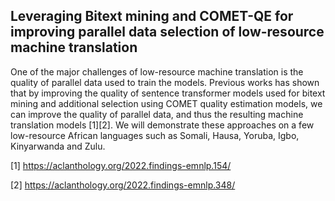 ## Leveraging Bitext mining and COMET-QE for improving parallel data selection of low-resource machine translation
One of the major challenges of low-resource machine translation is the quality of parallel data used to train the models. Previous works has shown that by improving the quality of sentence transformer models used for bitext mining and additional selection using COMET quality estimation models, we can improve the quality of parallel data, and thus the resulting machine translation models [1][2]. We will demonstrate these approaches on a few low-resource African languages such as Somali, Hausa, Yoruba, Igbo, Kinyarwanda and Zulu. 
 
[1] https://aclanthology.org/2022.findings-emnlp.154/

[2] https://aclanthology.org/2022.findings-emnlp.348/
